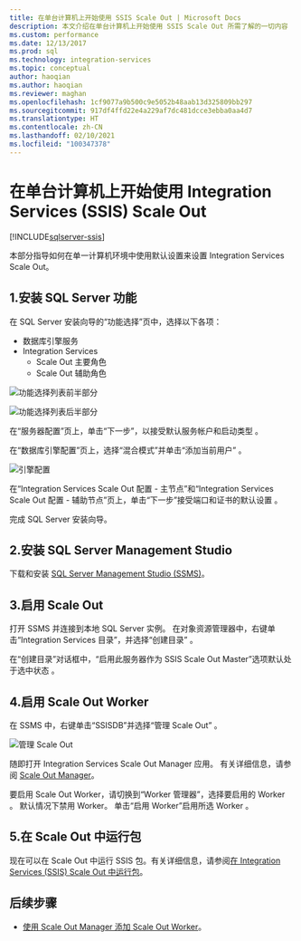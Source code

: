 ```yaml
---
title: 在单台计算机上开始使用 SSIS Scale Out | Microsoft Docs
description: 本文介绍在单台计算机上开始使用 SSIS Scale Out 所需了解的一切内容
ms.custom: performance
ms.date: 12/13/2017
ms.prod: sql
ms.technology: integration-services
ms.topic: conceptual
author: haoqian
ms.author: haoqian
ms.reviewer: maghan
ms.openlocfilehash: 1cf9077a9b500c9e5052b48aab13d325809bb297
ms.sourcegitcommit: 917df4ffd22e4a229af7dc481dcce3ebba0aa4d7
ms.translationtype: HT
ms.contentlocale: zh-CN
ms.lasthandoff: 02/10/2021
ms.locfileid: "100347378"
---
```

# <a name="get-started-with-integration-services-ssis-scale-out-on-a-single-computer"></a>在单台计算机上开始使用 Integration Services (SSIS) Scale Out

[!INCLUDE[sqlserver-ssis](../../includes/applies-to-version/sqlserver-ssis.md)]


本部分指导如何在单一计算机环境中使用默认设置来设置 Integration Services Scale Out。

## <a name="1-install-sql-server-features"></a>1.安装 SQL Server 功能
在 SQL Server 安装向导的“功能选择”页中，选择以下各项： 
-   数据库引擎服务
-   Integration Services
    -   Scale Out 主要角色
    -   Scale Out 辅助角色

![功能选择列表前半部分](media/feature-select-onebox1.PNG)

![功能选择列表后半部分](media/feature-select-onebox2.PNG)

在“服务器配置”页上，单击“下一步”，以接受默认服务帐户和启动类型   。

在“数据库引擎配置”页上，选择“混合模式”并单击“添加当前用户”    。 

![引擎配置](media/engine-config.PNG)

在“Integration Services Scale Out 配置 - 主节点”和“Integration Services Scale Out 配置 - 辅助节点”页上，单击“下一步”接受端口和证书的默认设置    。

完成 SQL Server 安装向导。

## <a name="2-install-sql-server-management-studio"></a>2.安装 SQL Server Management Studio

下载和安装 [SQL Server Management Studio (SSMS)](../../ssms/download-sql-server-management-studio-ssms.md)。

## <a name="3-enable-scale-out"></a>3.启用 Scale Out
打开 SSMS 并连接到本地 SQL Server 实例。
在对象资源管理器中，右键单击“Integration Services 目录”，并选择“创建目录”   。

在“创建目录”对话框中，“启用此服务器作为 SSIS Scale Out Master”选项默认处于选中状态   。

## <a name="4-enable-a-scale-out-worker"></a>4.启用 Scale Out Worker
在 SSMS 中，右键单击“SSISDB”并选择“管理 Scale Out”   。 

![管理 Scale Out](media/manage-scale-out.PNG)

随即打开 Integration Services Scale Out Manager 应用。 有关详细信息，请参阅 [Scale Out Manager](integration-services-ssis-scale-out-manager.md)。

要启用 Scale Out Worker，请切换到“Worker 管理器”，选择要启用的 Worker  。 默认情况下禁用 Worker。 单击“启用 Worker”启用所选 Worker  。

## <a name="5-run-packages-in-scale-out"></a>5.在 Scale Out 中运行包
现在可以在 Scale Out 中运行 SSIS 包。有关详细信息，请参阅[在 Integration Services (SSIS) Scale Out 中运行包](run-packages-in-integration-services-ssis-scale-out.md)。

## <a name="next-steps"></a>后续步骤
-   [使用 Scale Out Manager 添加 Scale Out Worker](add-scale-out-worker.md)。
